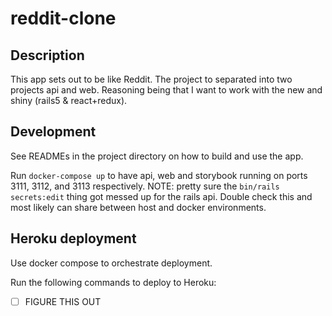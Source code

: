 # reddit-clone

## Description
This app sets out to be like Reddit. The project to separated into two projects api and web.
Reasoning being that I want to work with the new and shiny (rails5 & react+redux).

## Development
See READMEs in the project directory on how to build and use the app.

Run `docker-compose up` to have api, web and storybook running on ports 3111, 3112, and 3113
respectively. NOTE: pretty sure the `bin/rails secrets:edit` thing got messed up for the
rails api. Double check this and most likely can share between host and docker environments.

## Heroku deployment
Use docker compose to orchestrate deployment.

Run the following commands to deploy to Heroku:

- [ ] FIGURE THIS OUT
